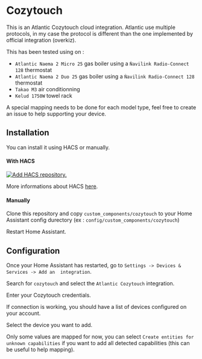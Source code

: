 # Cozytouch
This is an Atlantic Cozytouch cloud integration. Atlantic use multiple protocols, in my case the protocol is different than the one implemented by official integration (overkiz).

This has been tested using on : 
  - `Atlantic Naema 2 Micro 25` gas boiler using a `Ǹavilink Radio-Connect 128` thermostat
  - `Atlantic Naema 2 Duo 25` gas boiler using a `Ǹavilink Radio-Connect 128` thermostat
  - `Takao M3` air conditionning
  - `Kelud 1750W` towel rack

A special mapping needs to be done for each model type, feel free to create an issue to help supporting your device.


## Installation

You can install it using HACS or manually.

#### With HACS

[![Add HACS repository.](https://my.home-assistant.io/badges/hacs_repository.svg)](https://my.home-assistant.io/redirect/hacs_repository/?owner=gduteil&repository=cozytouch&category=integration)

More informations about HACS [here](https://hacs.xyz/).

#### Manually

Clone this repository and copy `custom_components/cozytouch` to your Home Assistant config durectory (ex : `config/custom_components/cozytouch`)

Restart Home Assistant.

## Configuration

Once your Home Assistant has restarted, go to `Settings -> Devices & Services -> Add an  integration`.

Search for `cozytouch` and select the `Atlantic Cozytouch` integration.

Enter your Cozytouch credentials.

If connection is working, you should have a list of devices configured on your account.

Select the device you want to add.

Only some values are mapped for now, you can select `Create entities for unknown capabilities` if you want to add all detected capabilities (this can be useful to help mapping).


